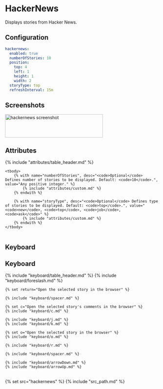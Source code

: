 # HackerNews

Displays stories from Hacker News.

## Configuration

```yaml
hackernews:
  enabled: true
  numberOfStories: 10
  position:
    top: 4
    left: 1
    height: 1
    width: 2
  storyType: top
  refreshInterval: 15m
```

## Screenshots

<img class="screenshot" src="/assets/modules/hackernews.png" width="320" height="76" alt="hackernews screenshot" />

## Attributes

<table>
    {% include "attributes/table_header.md" %}

    <tbody>
        {% with name="numberOfStories", desc="<code>Optional</code> Defines number of stories to be displayed. Default: <code>10</code>.", value="Any positive integer." %}
            {% include "attributes/custom.md" %}
        {% endwith %}

        {% with name="storyType", desc="<code>Optional</code> Defines type of stories to be displayed. Default: <code>top</code>.", value="<code>new</code>, <code>top</code>, <code>job</code>, <code>ask</code>" %}
            {% include "attributes/custom.md" %}
        {% endwith %}
    </tbody>
</table>

## Keyboard

## Keyboard

<table>
  {% include "keyboard/table_header.md" %}

  <tbody>
    {% include "keyboard/foreslash.md" %}

    {% set return="Open the selected story in the browser" %}

    {% include "keyboard/spacer.md" %}

    {% set c="Open the selected story's comments in the browser" %}
    {% include "keyboard/c.md" %}

    {% include "keyboard/j.md" %}
    {% include "keyboard/k.md" %}

    {% set o="Open the selected story in the browser" %}
    {% include "keyboard/o.md" %}

    {% include "keyboard/r.md" %}

    {% include "keyboard/spacer.md" %}

    {% include "keyboard/arrowDown.md" %}
    {% include "keyboard/arrowUp.md" %}
  </tbody>
</table>

{% set src="hackernews" %}
{% include "src_path.md" %}